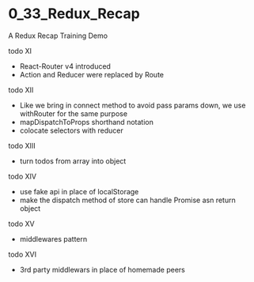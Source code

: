 # 0_33_Redux_Recap
A Redux Recap Training Demo

todo XI
- React-Router v4 introduced
- Action and Reducer were replaced by Route

todo XII
- Like we bring in connect method to avoid pass params down, we use withRouter for the same purpose
- mapDispatchToProps shorthand notation
- colocate selectors with reducer

todo XIII
- turn todos from array into object

todo XIV
- use fake api in place of localStorage
- make the dispatch method of store can handle Promise asn return object

todo XV
- middlewares pattern

todo XVI
- 3rd party middlewars in place of homemade peers
 
